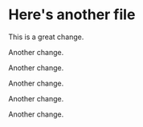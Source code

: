 # Here's another file

This is a great change.

Another change.

Another change.

Another change.

Another change.

Another change.
